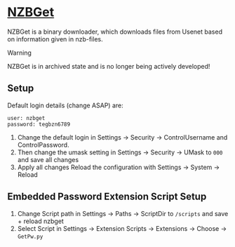 # [NZBGet](https://github.com/nzbget/nzbget)

NZBGet is a binary downloader, which downloads files from Usenet based on information given in nzb-files.

> [!WARNING] 
> NZBGet is in archived state and is no longer being actively developed!

## Setup

Default login details (change ASAP) are:

```
user: nzbget
password: tegbzn6789
```

1. Change the default login in Settings -> Security -> ControlUsername and ControlPassword.
2. Then change the umask setting in Settings -> Security -> UMask to `000` and save all changes
3. Apply all changes Reload the configuration with Settings -> System -> Reload

## Embedded Password Extension Script Setup

1. Change Script path in Settings -> Paths -> ScriptDir to `/scripts` and save + reload nzbget
2. Select Script in Settings -> Extension Scripts -> Extensions -> Choose -> `GetPw.py`
